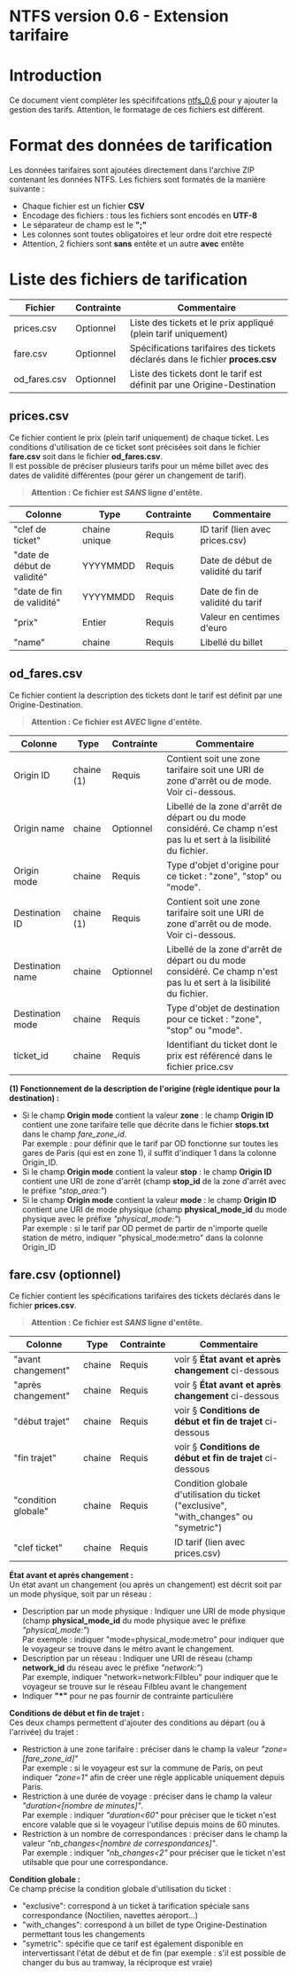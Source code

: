 NTFS version 0.6 - Extension tarifaire
======================================

# Introduction

Ce document vient compléter les spécififcations [ntfs_0.6](./ntfs_0.6.md) pour y ajouter la gestion des tarifs.
Attention, le formatage de ces fichiers est différent.

# Format des données de tarification

Les données tarifaires sont ajoutées directement dans l'archive ZIP contenant les données NTFS.
Les fichiers sont formatés de la manière suivante :

* Chaque fichier est un fichier **CSV**
* Encodage des fichiers : tous les fichiers sont encodés en **UTF-8**
* Le séparateur de champ est le **";"**
* Les colonnes sont toutes obligatoires et leur ordre doit etre respecté
* Attention, 2 fichiers sont **sans** entête et un autre **avec** entête

# Liste des fichiers de tarification
Fichier | Contrainte | Commentaire
--- | --- | ---
prices.csv | Optionnel | Liste des tickets et le prix appliqué (plein tarif uniquement)
fare.csv | Optionnel | Spécifications tarifaires des tickets déclarés dans le fichier **proces.csv**
od_fares.csv | Optionnel | Liste des tickets dont le tarif est définit par une Origine-Destination

## prices.csv
Ce fichier contient le prix (plein tarif uniquement) de chaque ticket. Les conditions d'utilisation de ce ticket sont
précisées soit dans le fichier **fare.csv** soit dans le fichier **od_fares.csv**.  
Il est possible de préciser plusieurs tarifs pour un même billet avec des dates de validité différentes (pour gérer un changement de tarif).

> **Attention : Ce fichier est _SANS_ ligne d'entête.**

Colonne | Type | Contrainte | Commentaire
--- | --- | --- | ---
"clef de ticket" | chaine unique | Requis | ID tarif (lien avec prices.csv)
"date de début de validité" | YYYYMMDD | Requis | Date de début de validité du tarif
"date de fin de validité" | YYYYMMDD | Requis | Date de fin de validité du tarif
"prix" | Entier | Requis | Valeur en centimes d'euro
"name" | chaine | Requis | Libellé du billet

## od_fares.csv
Ce fichier contient la description des tickets dont le tarif est définit par une Origine-Destination.

> **Attention : Ce fichier est _AVEC_ ligne d'entête.**

Colonne | Type | Contrainte | Commentaire
--- | --- | --- | ---
Origin ID | chaine (1) | Requis | Contient soit une zone tarifaire soit une URI de zone d'arrêt ou de mode. Voir ci-dessous.
Origin name | chaine | Optionnel | Libellé de la zone d'arrêt de départ ou du mode considéré. Ce champ n'est pas lu et sert à la lisibilité du fichier.
Origin mode | chaine | Requis | Type d'objet d'origine pour ce ticket : "zone", "stop" ou "mode".
Destination ID | chaine (1) | Requis | Contient soit une zone tarifaire soit une URI de zone d'arrêt ou de mode. Voir ci-dessous.
Destination name | chaine | Optionnel | Libellé de la zone d'arrêt de départ ou du mode considéré. Ce champ n'est pas lu et sert à la lisibilité du fichier.
Destination mode | chaine | Requis | Type d'objet de destination pour ce ticket : "zone", "stop" ou "mode".
ticket_id | chaine | Requis | Identifiant du ticket dont le prix est référencé dans le fichier price.csv

**(1) Fonctionnement de la description de l'origine (règle identique pour la destination) :**
* Si le champ **Origin mode** contient la valeur **zone** : le champ **Origin ID** contient une zone tarifaire telle que décrite dans le fichier **stops.txt** dans le champ *fare_zone_id*.  
Par exemple : pour définir que le tarif par OD fonctionne sur toutes les gares de Paris (qui est en zone 1), il suffit d'indiquer 1 dans la colonne Origin_ID.
* Si le champ **Origin mode** contient la valeur **stop** : le champ **Origin ID** contient une URI de zone d'arrêt (champ **stop_id** de la zone d'arrêt avec le préfixe _"stop_area:"_)  
* Si le champ **Origin mode** contient la valeur **mode** : le champ **Origin ID** contient une URI de mode physique (champ **physical_mode_id** du mode physique avec le préfixe _"physical_mode:"_)  
Par exemple : si le tarif par OD permet de partir de n'importe quelle station de métro, indiquer "physical_mode:metro" dans la colonne Origin_ID

## fare.csv (optionnel)
Ce fichier contient les spécifications tarifaires des tickets déclarés dans le fichier **prices.csv**.

> **Attention : Ce fichier est _SANS_ ligne d'entête.**

Colonne | Type | Contrainte | Commentaire
--- | --- | --- | ---
"avant changement" | chaine | Requis | voir § **État avant et après changement** ci-dessous
"après changement" | chaine | Requis | voir § **État avant et après changement** ci-dessous
"début trajet" | chaine | Requis | voir § **Conditions de début et fin de trajet** ci-dessous
"fin trajet" | chaine | Requis | voir § **Conditions de début et fin de trajet** ci-dessous
"condition globale" | chaine | Requis | Condition globale d'utilisation du ticket ("exclusive", "with_changes" ou "symetric")
"clef ticket" | chaine | Requis | ID tarif (lien avec prices.csv)

**État avant et aprés changement :**  
Un état avant un changement (ou après un changement) est décrit soit par un mode physique, soit par un réseau :
* Description par un mode physique : Indiquer une URI de mode physique (champ **physical_mode_id** du mode physique avec le préfixe _"physical_mode:"_)  
Par exemple : indiquer "mode=physical_mode:metro" pour indiquer que le voyageur se trouve dans le métro avant le changement.
* Description par un réseau : Indiquer une URI de réseau (champ **network_id** du réseau avec le préfixe _"network:"_)  
Par exemple, indiquer "network=network:Filbleu" pour indiquer que le voyageur se trouve sur le réseau Filbleu avant le changement
* Indiquer **"\*"** pour ne pas fournir de contrainte particulière

**Conditions de début et fin de trajet :**  
Ces deux champs permettent d'ajouter des conditions au départ (ou à l'arrivée) du trajet :
* Restriction à une zone tarifaire : préciser dans le champ la valeur _"zone=[fare_zone_id]"_  
Par exemple : si le voyageur est sur la commune de Paris, on peut indiquer _"zone=1"_ afin de créer une règle applicable uniquement depuis Paris.
* Restriction à une durée de voyage : préciser dans le champ la valeur _"duration<[nombre de minutes]"_.  
Par exemple : indiquer _"duration<60"_ pour préciser que le ticket n'est encore valable que si le voyageur l'utilise depuis moins de 60 minutes.
* Restriction à un nombre de correspondances : préciser dans le champ la valeur _"nb_changes<[nombre de correspondances]"_.  
Par exemple : indiquer _"nb_changes<2"_ pour préciser que le ticket n'est utilsable que pour une correspondance.

**Condition globale :**  
Ce champ précise la condition globale d'utilisation du ticket :
* "exclusive": correspond à un ticket à tarification spéciale sans correspondance (Noctilien, navettes aéroport…)
* "with_changes": correspond à un billet de type Origine-Destination permettant tous les changements
* "symetric": spécifie que ce tarif est également disponible en intervertissant l'état de début et de fin (par exemple : s'il est possible de changer du bus au tramway, la réciproque est vraie)
